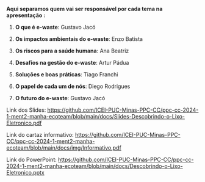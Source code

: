 **Aqui separamos quem vai ser responsável por cada tema na apresentação :**

1. **O que é e-waste**: Gustavo Jacó

2. **Os impactos ambientais do e-waste**: Enzo Batista

3. **Os riscos para a saúde humana**: Ana Beatriz

4. **Desafios na gestão do e-waste**: Artur Pádua

5. **Soluções e boas práticas**: Tiago Franchi

6. **O papel de cada um de nós**: Diego Rodrigues

7. **O futuro do e-waste**: Gustavo Jacó

Link dos Slides: https://github.com/ICEI-PUC-Minas-PPC-CC/ppc-cc-2024-1-ment2-manha-ecoteam/blob/main/docs/Slides-Descobrindo-o-Lixo-Eletronico.pdf

Link do cartaz informativo: https://github.com/ICEI-PUC-Minas-PPC-CC/ppc-cc-2024-1-ment2-manha-ecoteam/blob/main/docs/img/Informativo.pdf

Link do PowerPoint: https://github.com/ICEI-PUC-Minas-PPC-CC/ppc-cc-2024-1-ment2-manha-ecoteam/blob/main/docs/Descobrindo-o-Lixo-Eletronico.pptx
